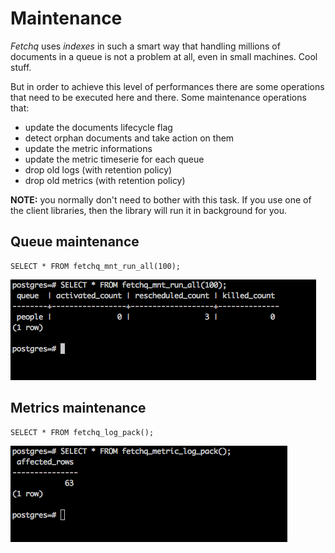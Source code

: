 # Maintenance

_Fetchq_ uses _indexes_ in such a smart way that handling millions of documents in a
queue is not a problem at all, even in small machines. Cool stuff.

But in order to achieve this level of performances there are some operations that need
to be executed here and there. Some maintenance operations that:

* update the documents lifecycle flag
* detect orphan documents and take action on them
* update the metric informations
* update the metric timeserie for each queue
* drop old logs (with retention policy)
* drop old metrics (with retention policy)

**NOTE:** you normally don't need to bother with this task. If you use one of the client
libraries, then the library will run it in background for you.

## Queue maintenance

```
SELECT * FROM fetchq_mnt_run_all(100);
```

![fetchq-mnt-run-all](06-fetchq-mnt-run-all.png)

## Metrics maintenance

```
SELECT * FROM fetchq_log_pack();
```

![fetchq-metric-log-pack](06-fetchq-metric-log-pack.png)